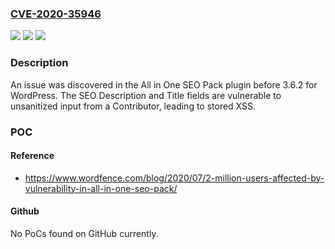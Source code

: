 ### [CVE-2020-35946](https://cve.mitre.org/cgi-bin/cvename.cgi?name=CVE-2020-35946)
![](https://img.shields.io/static/v1?label=Product&message=n%2Fa&color=blue)
![](https://img.shields.io/static/v1?label=Version&message=n%2Fa&color=blue)
![](https://img.shields.io/static/v1?label=Vulnerability&message=n%2Fa&color=brighgreen)

### Description

An issue was discovered in the All in One SEO Pack plugin before 3.6.2 for WordPress. The SEO Description and Title fields are vulnerable to unsanitized input from a Contributor, leading to stored XSS.

### POC

#### Reference
- https://www.wordfence.com/blog/2020/07/2-million-users-affected-by-vulnerability-in-all-in-one-seo-pack/

#### Github
No PoCs found on GitHub currently.

